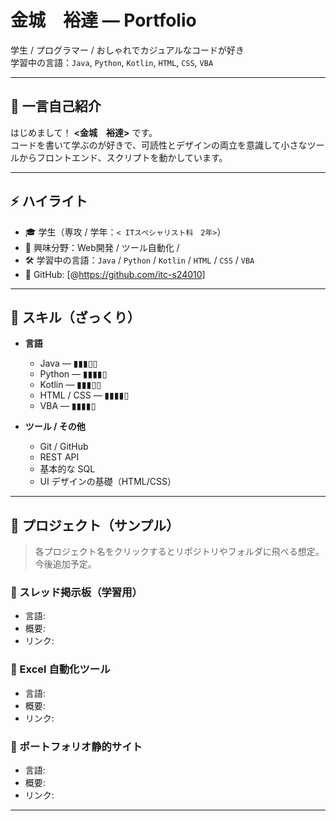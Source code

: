 #  金城　裕達 — Portfolio

学生 / プログラマー / おしゃれでカジュアルなコードが好き  
学習中の言語：`Java`, `Python`, `Kotlin`, `HTML`, `CSS`, `VBA`

---

## 🔭 一言自己紹介
はじめまして！ **<金城　裕達>** です。  
コードを書いて学ぶのが好きで、可読性とデザインの両立を意識して小さなツールからフロントエンド、スクリプトを動かしています。

---

## ⚡ ハイライト
- 🎓 学生（専攻 / 学年：`< ITスペシャリスト科　2年>`）
- 🧭 興味分野：Web開発 / ツール自動化 /
- 🛠 学習中の言語：`Java` / `Python` / `Kotlin` / `HTML` / `CSS` / `VBA`
- 🔗 GitHub: [@<https://github.com/itc-s24010>]

---

## 🧰 スキル（ざっくり）
- **言語**
  - Java — ▮▮▮▯▯
  - Python — ▮▮▮▮▯
  - Kotlin — ▮▮▮▯▯
  - HTML / CSS — ▮▮▮▮▯
  - VBA — ▮▮▮▮▯

- **ツール / その他**
  - Git / GitHub
  - REST API 
  - 基本的な SQL
  - UI デザインの基礎（HTML/CSS）

---

## 🚀 プロジェクト（サンプル）
> 各プロジェクト名をクリックするとリポジトリやフォルダに飛べる想定。今後追加予定。

### 🔸 スレッド掲示板（学習用）
- 言語: 
- 概要: 
- リンク: 

### 🔸 Excel 自動化ツール
- 言語: 
- 概要: 
- リンク: 

### 🔸 ポートフォリオ静的サイト
- 言語: 
- 概要: 
- リンク: 

---

